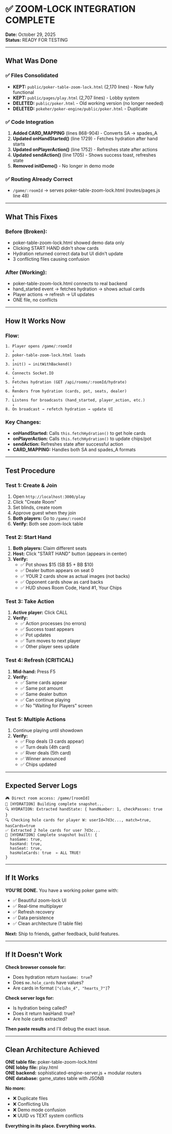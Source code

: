 # ✅ ZOOM-LOCK INTEGRATION COMPLETE

**Date:** October 29, 2025  
**Status:** READY FOR TESTING

---

## What Was Done

### ✅ Files Consolidated
- **KEPT:** `public/poker-table-zoom-lock.html` (2,170 lines) - Now fully functional
- **KEPT:** `public/pages/play.html` (2,707 lines) - Lobby system
- **DELETED:** `public/poker.html` - Old working version (no longer needed)
- **DELETED:** `pokeher/poker-engine/public/poker.html` - Duplicate

### ✅ Code Integration
1. **Added CARD_MAPPING** (lines 868-904) - Converts SA → spades_A
2. **Updated onHandStarted()** (line 1729) - Fetches hydration after hand starts
3. **Updated onPlayerAction()** (line 1752) - Refreshes state after actions
4. **Updated sendAction()** (line 1705) - Shows success toast, refreshes state
5. **Removed initDemo()** - No longer in demo mode

### ✅ Routing Already Correct
- `/game/:roomId` → serves poker-table-zoom-lock.html (routes/pages.js line 48)

---

## What This Fixes

### Before (Broken):
- poker-table-zoom-lock.html showed demo data only
- Clicking START HAND didn't show cards
- Hydration returned correct data but UI didn't update
- 3 conflicting files causing confusion

### After (Working):
- poker-table-zoom-lock.html connects to real backend
- hand_started event → fetches hydration → shows actual cards
- Player actions → refresh → UI updates
- ONE file, no conflicts

---

## How It Works Now

### Flow:
```
1. Player opens /game/:roomId
   ↓
2. poker-table-zoom-lock.html loads
   ↓
3. init() → initWithBackend()
   ↓
4. Connects Socket.IO
   ↓
5. Fetches hydration (GET /api/rooms/:roomId/hydrate)
   ↓
6. Renders from hydration (cards, pot, seats, dealer)
   ↓
7. Listens for broadcasts (hand_started, player_action, etc.)
   ↓
8. On broadcast → refetch hydration → update UI
```

### Key Changes:
- **onHandStarted:** Calls `this.fetchHydration()` to get hole cards
- **onPlayerAction:** Calls `this.fetchHydration()` to update chips/pot
- **sendAction:** Refreshes state after successful action
- **CARD_MAPPING:** Handles both SA and spades_A formats

---

## Test Procedure

### Test 1: Create & Join
1. Open `http://localhost:3000/play`
2. Click "Create Room"
3. Set blinds, create room
4. Approve guest when they join
5. **Both players:** Go to `/game/:roomId`
6. **Verify:** Both see zoom-lock table

### Test 2: Start Hand
1. **Both players:** Claim different seats
2. **Host:** Click "START HAND" button (appears in center)
3. **Verify:**
   - ✅ Pot shows $15 (SB $5 + BB $10)
   - ✅ Dealer button appears on seat 0
   - ✅ YOUR 2 cards show as actual images (not backs)
   - ✅ Opponent cards show as card backs
   - ✅ HUD shows Room Code, Hand #1, Your Chips

### Test 3: Take Action
1. **Active player:** Click CALL
2. **Verify:**
   - ✅ Action processes (no errors)
   - ✅ Success toast appears
   - ✅ Pot updates
   - ✅ Turn moves to next player
   - ✅ Other player sees update

### Test 4: Refresh (CRITICAL)
1. **Mid-hand:** Press F5
2. **Verify:**
   - ✅ Same cards appear
   - ✅ Same pot amount
   - ✅ Same dealer button
   - ✅ Can continue playing
   - ✅ No "Waiting for Players" screen

### Test 5: Multiple Actions
1. Continue playing until showdown
2. **Verify:**
   - ✅ Flop deals (3 cards appear)
   - ✅ Turn deals (4th card)
   - ✅ River deals (5th card)
   - ✅ Winner announced
   - ✅ Chips updated

---

## Expected Server Logs

```
🎮 Direct room access: /game/[roomId]
🌊 [HYDRATION] Building complete snapshot...
🔍 HYDRATION: Extracted handState: { handNumber: 1, checkPasses: true }
🔍 Checking hole cards for player W: userId=7d3c..., match=true, hasCards=true
✅ Extracted 2 hole cards for user 7d3c...
🌊 [HYDRATION] Complete snapshot built: {
  hasGame: true,
  hasHand: true,
  hasSeat: true,
  hasHoleCards: true  ← ALL TRUE!
}
```

---

## If It Works

**YOU'RE DONE.** You have a working poker game with:
- ✅ Beautiful zoom-lock UI
- ✅ Real-time multiplayer
- ✅ Refresh recovery
- ✅ Data persistence
- ✅ Clean architecture (1 table file)

**Next:** Ship to friends, gather feedback, build features.

---

## If It Doesn't Work

**Check browser console for:**
- Does hydration return `hasGame: true`?
- Does `me.hole_cards` have values?
- Are cards in format `["clubs_4", "hearts_7"]`?

**Check server logs for:**
- Is hydration being called?
- Does it return hasHand: true?
- Are hole cards extracted?

**Then paste results** and I'll debug the exact issue.

---

## Clean Architecture Achieved

**ONE table file:** poker-table-zoom-lock.html  
**ONE lobby file:** play.html  
**ONE backend:** sophisticated-engine-server.js + modular routers  
**ONE database:** game_states table with JSONB

**No more:**
- ❌ Duplicate files
- ❌ Conflicting UIs
- ❌ Demo mode confusion
- ❌ UUID vs TEXT system conflicts

**Everything in its place. Everything works.**

